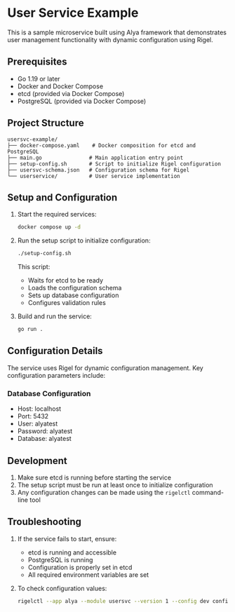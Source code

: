 # User Service Example

This is a sample microservice built using Alya framework that demonstrates user management functionality with dynamic configuration using Rigel.

## Prerequisites

- Go 1.19 or later
- Docker and Docker Compose
- etcd (provided via Docker Compose)
- PostgreSQL (provided via Docker Compose)

## Project Structure

```
usersvc-example/
├── docker-compose.yaml    # Docker composition for etcd and PostgreSQL  
├── main.go               # Main application entry point
├── setup-config.sh       # Script to initialize Rigel configuration
├── usersvc-schema.json   # Configuration schema for Rigel
└── userservice/          # User service implementation
```

## Setup and Configuration

1. Start the required services:
   ```bash
   docker compose up -d
   ```

2. Run the setup script to initialize configuration:
   ```bash
   ./setup-config.sh
   ```
   This script:
   - Waits for etcd to be ready
   - Loads the configuration schema
   - Sets up database configuration
   - Configures validation rules

3. Build and run the service:
   ```bash
   go run .
   ```

## Configuration Details

The service uses Rigel for dynamic configuration management. Key configuration parameters include:

### Database Configuration
- Host: localhost
- Port: 5432
- User: alyatest
- Password: alyatest
- Database: alyatest

## Development

1. Make sure etcd is running before starting the service
2. The setup script must be run at least once to initialize configuration
3. Any configuration changes can be made using the `rigelctl` command-line tool

## Troubleshooting

1. If the service fails to start, ensure:
   - etcd is running and accessible
   - PostgreSQL is running
   - Configuration is properly set in etcd
   - All required environment variables are set

2. To check configuration values:
   ```bash
   rigelctl --app alya --module usersvc --version 1 --config dev config get <key>
   ```
